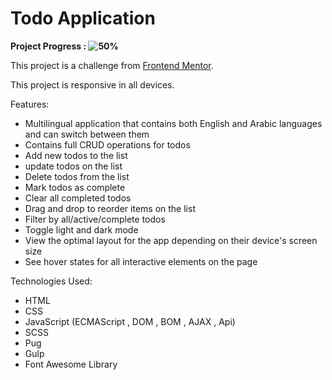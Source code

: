 # Todo Application

**Project Progress : ![50%](https://progress-bar.dev/50/?title=done)**

<!-- **[See Website Live]()** -->

This project is a challenge from [Frontend Mentor](https://www.frontendmentor.io/challenges/todo-app-Su1_KokOW).

This project is responsive in all devices.

Features:

- Multilingual application that contains both English and Arabic languages and can switch between them
- Contains full CRUD operations for todos
- Add new todos to the list
- update todos on the list
- Delete todos from the list
- Mark todos as complete
- Clear all completed todos
- Drag and drop to reorder items on the list
- Filter by all/active/complete todos
- Toggle light and dark mode
- View the optimal layout for the app depending on their device's screen size
- See hover states for all interactive elements on the page

Technologies Used:

- HTML
- CSS
- JavaScript (ECMAScript , DOM , BOM , AJAX , Api)
- SCSS
- Pug
- Gulp
- Font Awesome Library

<!-- **[See Website Live]()** -->
<!--
Output design Screenshots:

Large Screens :

![Output](/Output-design-screenshots/1.png)

Medium Screens:

![Output](/Output-design-screenshots/2.png)

Mobile Screens:

![Output](/Output-design-screenshots/3.png)
 -->
